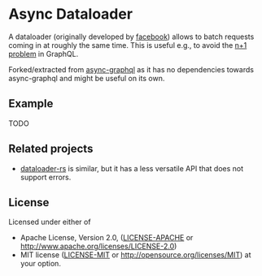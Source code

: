 # Async Dataloader
A dataloader (originally developed by [facebook](https://github.com/graphql/dataloader)) allows to batch requests coming in at roughly the same time.
This is useful e.g., to avoid the [n+1 problem](https://async-graphql.github.io/async-graphql/en/dataloader.html) in GraphQL.

Forked/extracted from [async-graphql](https://github.com/async-graphql/async-graphql) as it has no dependencies towards async-graphql and might be useful on its own.

## Example
TODO

## Related projects
- [dataloader-rs](https://github.com/cksac/dataloader-rs) is similar, but it has a less versatile API that does not support errors.

## License

Licensed under either of

- Apache License, Version 2.0,
  ([LICENSE-APACHE](./LICENSE-APACHE) or http://www.apache.org/licenses/LICENSE-2.0)
- MIT license ([LICENSE-MIT](./LICENSE-MIT) or http://opensource.org/licenses/MIT)
  at your option.